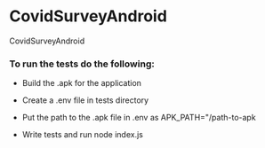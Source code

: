 # CovidSurveyAndroid
CovidSurveyAndroid

### To run the tests do the following:
- Build the .apk for the application
- Create a .env file in tests directory
- Put the path to the .apk file in .env as APK_PATH="/path-to-apk

- Write tests and run node index.js
